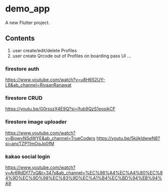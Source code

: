 # demo_app

A new Flutter project.

## Contents
1. user create/edit/delete Profiles
2. user create Qrcode out of Profiles on boarding pass UI
...

### firestore auth
https://www.youtube.com/watch?v=u8H652UY-L8&ab_channel=RivaanRanawat

### firestore CRUD
https://youtu.be/G0rsszX4E9Q?si=lfub9QzS1eosikCF  

### firestore image uploader
https://www.youtube.com/watch?v=BjowvNSdWYE&ab_channel=TrueCoders
https://youtu.be/5kjjkIdwwN8?si=ancTZP11mOqJp0fM

### kakao social login
https://www.youtube.com/watch?v=Ar6RdDf77xQ&t=347s&ab_channel=%EC%98%A4%EC%A4%80%EC%84%9D%EC%9D%98%EC%83%9D%EC%A1%B4%EC%BD%94%EB%94%A9
